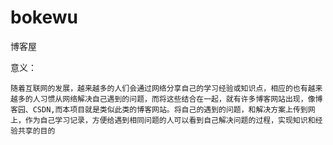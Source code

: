 # bokewu
博客屋

意义：

    随着互联网的发展，越来越多的人们会通过网络分享自己的学习经验或知识点，相应的也有越来越多的人习惯从网络解决自己遇到的问题，而将这些结合在一起，就有许多博客网站出现，像博客园、CSDN,而本项目就是类似此类的博客网站。将自己的遇到的问题，和解决方案上传到网上，作为自己学习记录，方便给遇到相同问题的人可以看到自己解决问题的过程，实现知识和经验共享的目的



